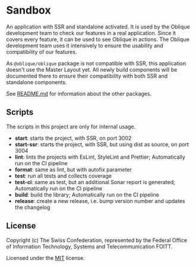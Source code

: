 # Sandbox

An application with SSR and standalone activated. It is used by the Oblique development team to check our features
in a real application. Since it covers every feature, it can be used to see Oblique in actions. The Oblique development
team uses it intensively to ensure the usability and compatibility of our features.

As `@oblique/oblique` package is not compatible with SSR, this application doesn't use the Master Layout yet. All newly
build components will be documented there to ensure their compatibility with both SSR and standalone components.

See [README.md](../../README.md) for information about the other packages.

## Scripts

The scripts in this project are only for internal usage.

- **start**: starts the project, with SSR, on port 3002
- **start-ssr**: starts the project, with SSR, but using dist as source, on port 3004
- **lint**: lints the projects with EsLint, StyleLint and Prettier; Automatically run on the CI pipeline
- **format**: same as lint, but with autofix parameter
- **test**: run all tests and collects coverage
- **test-ci**: same as test, but an additional Sonar report is generated; Automatically run on the CI pipeline
- **build**: build the library; Automatically run on the CI pipeline
- **release**: create a new release, i.e. bump version number and updates the changelog

## License

Copyright (c) The Swiss Confederation, represented by the Federal Office of Information Technology, Systems and Telecommunication FOITT.

Licensed under the [MIT](../../LICENSE) license.
